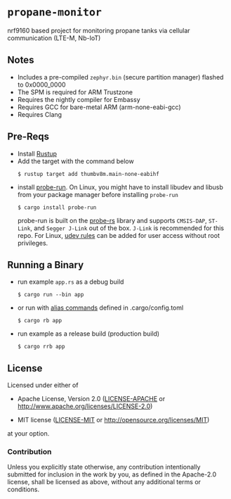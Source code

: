 # `propane-monitor`

nrf9160 based project for monitoring propane tanks via cellular communication (LTE-M, Nb-IoT)


## Notes
- Includes a pre-compiled `zephyr.bin` (secure partition manager) flashed to 0x0000_0000
- The SPM is required for ARM Trustzone
- Requires the nightly compiler for Embassy
- Requires GCC for bare-metal ARM (arm-none-eabi-gcc)
- Requires Clang


## Pre-Reqs
- Install [Rustup]
- Add the target with the command below
  ``` console
  $ rustup target add thumbv8m.main-none-eabihf
  ```
- install [probe-run]. On Linux, you might have to install libudev and libusb
  from your package manager before installing `probe-run`
    ```console
    $ cargo install probe-run
    ```
  probe-run is built on the [probe-rs] library and supports `CMSIS-DAP`, `ST-Link`,
  and `Segger J-Link` out of the box.  `J-Link` is recommended for this repo.  For
  Linux, [udev rules] can be added for user access without root privileges.
## Running a Binary
- run example `app.rs` as a debug build
  ```console
  $ cargo run --bin app
  ```
- or run with [alias commands](.cargo/config.toml) defined in .cargo/config.toml
  ```console
  $ cargo rb app 
  ```
- run example as a release build (production build)
  ```console
  $ cargo rrb app
  ```

## License

Licensed under either of

- Apache License, Version 2.0 ([LICENSE-APACHE](LICENSE-APACHE) or
  http://www.apache.org/licenses/LICENSE-2.0)

- MIT license ([LICENSE-MIT](LICENSE-MIT) or http://opensource.org/licenses/MIT)

at your option.

### Contribution

Unless you explicitly state otherwise, any contribution intentionally submitted
for inclusion in the work by you, as defined in the Apache-2.0 license, shall be
licensed as above, without any additional terms or conditions.

[Rustup]: https://www.rust-lang.org/learn/get-started
[probe-run]: https://crates.io/crates/probe-run
[probe-rs]: https://probe.rs/
[udev rules]: https://probe.rs/docs/getting-started/probe-setup/
